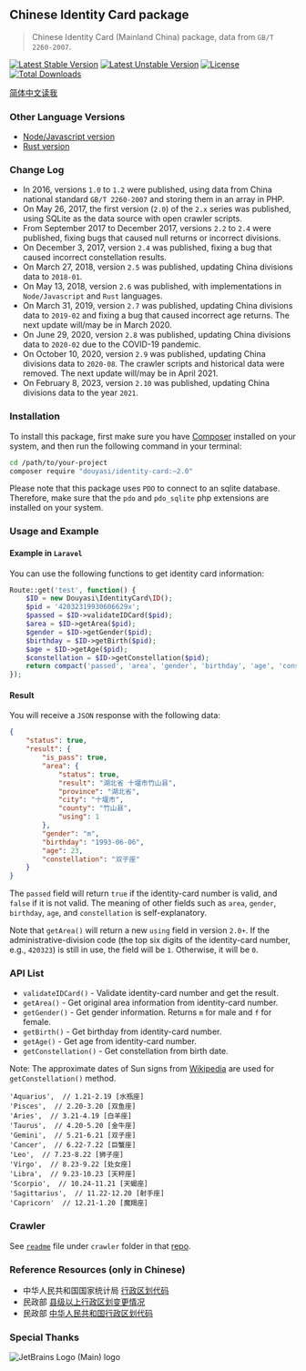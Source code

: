 Chinese Identity Card package
-----------------------------

>   Chinese Identity Card (Mainland China) package, data from `GB/T 2260-2007`.  

[![Latest Stable Version](https://poser.pugx.org/douyasi/identity-card/v/stable.svg?format=flat-square)](https://packagist.org/packages/douyasi/identity-card)
[![Latest Unstable Version](https://poser.pugx.org/douyasi/identity-card/v/unstable.svg?format=flat-square)](https://packagist.org/packages/douyasi/identity-card)
[![License](https://poser.pugx.org/douyasi/identity-card/license?format=flat-square)](https://packagist.org/packages/douyasi/identity-card)
[![Total Downloads](https://poser.pugx.org/douyasi/identity-card/downloads?format=flat-square)](https://packagist.org/packages/douyasi/identity-card)

[简体中文读我](readme.md)

### Other Language Versions

- [Node/Javascript version](https://github.com/ycrao/id.js)
- [Rust version](https://github.com/ycrao/idrs)

### Change Log

- In 2016, versions `1.0` to `1.2` were published, using data from China national standard `GB/T 2260-2007` and storing them in an array in PHP.
- On May 26, 2017, the first version (`2.0`) of the `2.x` series was published, using SQLite as the data source with open crawler scripts.
- From September 2017 to December 2017, versions `2.2` to `2.4` were published, fixing bugs that caused null returns or incorrect divisions.
- On December 3, 2017, version `2.4` was published, fixing a bug that caused incorrect constellation results.
- On March 27, 2018, version `2.5` was published, updating China divisions data to `2018-01`.
- On May 13, 2018, version `2.6` was published, with implementations in `Node/Javascript` and `Rust` languages.
- On March 31, 2019, version `2.7` was published, updating China divisions data to `2019-02` and fixing a bug that caused incorrect age returns. The next update will/may be in March 2020.
- On June 29, 2020, version `2.8` was published, updating China divisions data to `2020-02` due to the COVID-19 pandemic.
- On October 10, 2020, version `2.9` was published, updating China divisions data to `2020-08`. The crawler scripts and historical data were removed. The next update will/may be in April 2021.
- On February 8, 2023, version `2.10` was published, updating China divisions data to the year `2021`.

### Installation

To install this package, first make sure you have [Composer](https://getcomposer.org/) installed on your system, and then run the following command in your terminal:

```bash
cd /path/to/your-project
composer require "douyasi/identity-card:~2.0"
```

Please note that this package uses `PDO` to connect to an sqlite database. Therefore, make sure that the `pdo` and `pdo_sqlite` php extensions are installed on your system.

### Usage and Example

#### Example in `Laravel`

You can use the following functions to get identity card information:

```php
Route::get('test', function() {
    $ID = new Douyasi\IdentityCard\ID();
    $pid = '42032319930606629x';
    $passed = $ID->validateIDCard($pid);
    $area = $ID->getArea($pid);
    $gender = $ID->getGender($pid);
    $birthday = $ID->getBirth($pid);
    $age = $ID->getAge($pid);
    $constellation = $ID->getConstellation($pid);
    return compact('passed', 'area', 'gender', 'birthday', 'age', 'constellation');
});
```

#### Result

You will receive a `JSON` response with the following data:

```json
{
    "status": true,
    "result": {
        "is_pass": true,
        "area": {
            "status": true,
            "result": "湖北省 十堰市竹山县",
            "province": "湖北省",
            "city": "十堰市",
            "county": "竹山县",
            "using": 1
        },
        "gender": "m",
        "birthday": "1993-06-06",
        "age": 23,
        "constellation": "双子座"
    }
}
```

The `passed` field will return `true` if the identity-card number is valid, and `false` if it is not valid. The meaning of other fields such as `area`, `gender`, `birthday`, `age`, and `constellation` is self-explanatory.

Note that `getArea()` will return a new `using` field in version `2.0+`. If the administrative-division code (the top six digits of the identity-card number, e.g., `420323`) is still in use, the field will be `1`. Otherwise, it will be `0`.

### API List

- `validateIDCard()` - Validate identity-card number and get the result.
- `getArea()` - Get original area information from identity-card number.
- `getGender()` - Get gender information. Returns `m` for male and `f` for female.
- `getBirth()` - Get birthday from identity-card number.
- `getAge()` - Get age from identity-card number.
- `getConstellation()` - Get constellation from birth date.

Note: The approximate dates of Sun signs from [Wikipedia](https://zh.wikipedia.org/wiki/%E8%A5%BF%E6%B4%8B%E5%8D%A0%E6%98%9F%E8%A1%93) are used for `getConstellation()` method.

```
'Aquarius',  // 1.21-2.19 [水瓶座]
'Pisces',  // 2.20-3.20 [双鱼座]
'Aries',  // 3.21-4.19 [白羊座]
'Taurus',  // 4.20-5.20 [金牛座]
'Gemini',  // 5.21-6.21 [双子座]
'Cancer',  // 6.22-7.22 [巨蟹座]
'Leo',  // 7.23-8.22 [狮子座]
'Virgo',  // 8.23-9.22 [处女座]
'Libra',  // 9.23-10.23 [天秤座]
'Scorpio',  // 10.24-11.21 [天蝎座]
'Sagittarius',  // 11.22-12.20 [射手座]
'Capricorn'  // 12.21-1.20 [魔羯座]
```

### Crawler

See [`readme`](https://github.com/douyasi/china-divisions/tree/master/crawler) file under `crawler` folder in that [repo](https://github.com/douyasi/china-divisions).

### Reference Resources (only in Chinese)

- 中华人民共和国国家统计局 [行政区划代码](http://www.stats.gov.cn/tjsj/tjbz/tjyqhdmhcxhfdm/)
- 民政部 [县级以上行政区划变更情况](http://xzqh.mca.gov.cn/description?dcpid=1)
- 民政部 [中华人民共和国行政区划代码](https://www.mca.gov.cn/article/sj/xzqh/1980/)

### Special Thanks

![JetBrains Logo (Main) logo](https://resources.jetbrains.com/storage/products/company/brand/logos/jb_beam.svg)